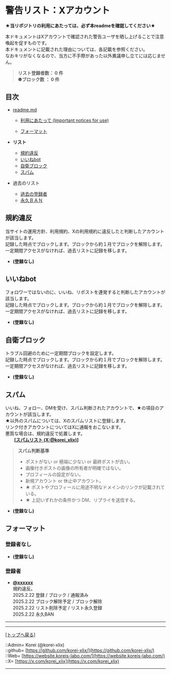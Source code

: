 # 警告リスト：Xアカウント

**★当リポジトリの利用にあたっては、必ず本readmeを確認してください★**  
  

本ドキュメントはXアカウントで確認された警告ユーザを晒し上げることで注意喚起を促すものです。  
本ドキュメントに記載された理由については、各記載を参照ください。  
なおキリがなくなるので、当方に不手際があった以外異議申し立てには応じません。  
  
> **リスト登録者数： 0 件**  
> **●ブロック数  ： 0 件**  
  





## 目次

* [readme.md](./readme.md)
  * [利用にあたって (Important notices for use)](./readme.md#利用にあたっての注意事項--important-notices-for-use)

  * [フォーマット](#フォーマット)

* **リスト**  
  * [規約違反](#規約違反)
  * [いいねbot](#いいねbot)
  * [自衛ブロック](#自衛ブロック)
  * [スパム](#スパム)

* 過去のリスト
  * [過去の登録者](./list_x_old.md#過去の登録者)
  * [永久ＢＡＮ](./list_x_old.md#永久ｂａｎ)
  





## 規約違反

当サイトの運用方針、利用規約、Xの利用規約に違反したと判断したアカウントが該当します。  
記録した時点でブロックします。ブロックから約１月でブロックを解除します。  
一定期間アクセスがなければ、過去リストに記録を移します。  
  

* **(登録なし)**  
  





## いいねbot

フォロワーではないのに、いいね、リポストを連発すると判断したアカウントが該当します。  
記録した時点でブロックします。ブロックから約１月でブロックを解除します。  
一定期間アクセスがなければ、過去リストに記録を移します。  
  

* **(登録なし)**  
  





## 自衛ブロック

トラブル回避のために一定期間ブロックを設定します。  
記録した時点でブロックします。ブロックから約１月でブロックを解除します。  
一定期間アクセスがなければ、過去リストに記録を移します。  
  

* **(登録なし)**  
  





## スパム

いいね、フォロー、DMを受け、スパム判断されたアカウントで、★の項目のアカウントが該当します。  
★以外のスパムについては、Xのスパムリストに登録します。  
リンク付きアカウントについてはXに通報をおこないます。  
悪質な場合は、規約違反で処置します。  
  　　**[[スパムリスト (X:@korei_xlix)](https://x.com/i/lists/1873189915116319025)]**  
  

> **スパム判断基準**  
>
> * ポストがない or 極端に少ない or 最終ポストが古い。  
> * 画像付きポストの画像の所有者が明確ではない。  
> * プロフィールの設定がない。  
> * 新規アカウント or 休止中アカウント。  
> * ★ ポストやプロフィールに用途不明なドメインのリンクが記載されている。  
> * ★ 上記いずれかの条件かつ DM、リプライを送信する。  
  

* **(登録なし)**  
  





## フォーマット

### **登録者なし**  

* **(登録なし)**  
  



### **登録者**  
  
* **[@xxxxxx](https://x.com/xxxxxx)**  
  規約違反。  
    2025.2.22 登録 / ブロック / 通報済み  
    2025.2.22 ブロック解除予定 / ブロック解除  
    2025.2.22 リスト削除予定 / リスト永久登録  
    2025.2.22 永久BAN  
  





***
***
[[トップへ戻る]](./readme.md)  
  
::Admin= Korei (@korei-xlix)  
::github= [https://github.com/korei-xlix/](https://github.com/korei-xlix/)  
::Web= [https://website.koreis-labo.com/](https://website.koreis-labo.com/)  
::X= [https://x.com/korei_xlix](https://x.com/korei_xlix)  
***
